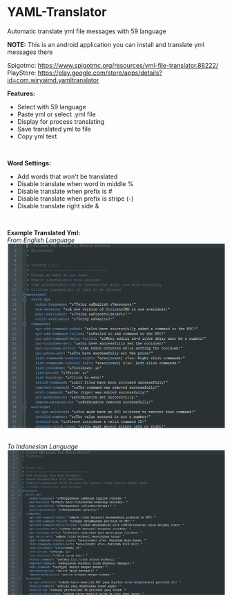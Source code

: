 # YAML-Translator
Automatic translate yml file messages with 59 language

**NOTE:** This is an android application you can install and translate yml messages there

Spigotmc: https://www.spigotmc.org/resources/yml-file-translator.88222/
<br>
PlayStore: https://play.google.com/store/apps/details?id=com.wiryaimd.yamltranslator

**Features:**
- Select with 59 language
- Paste yml or select .yml file
- Display for process translating
- Save translated yml to file
- Copy yml text
<br>

**Word Settings:**
- Add words that won't be translated
- Disable translate when word in middle %
- Disable translate when prefix is #
- Disable translate when prefix is stripe (-)
- Disable translate right side &
<br>

**Example Translated Yml:**<br>
*From English Language*<br>
![](fromrsw1.PNG?raw=true)
<br>
<br>

*To Indonesian Language*<br>
![](to3423.PNG?raw=true)
